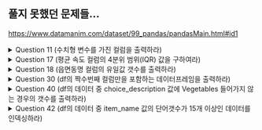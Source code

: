 ## 풀지 못했던 문제들...
https://www.datamanim.com/dataset/99_pandas/pandasMain.html#id1

<details>
  <summary>Question 11 (수치형 변수를 가진 컬럼을 출력하라)</summary>
  <pre>
    DataFrame.<a href="https://pandas.pydata.org/docs/reference/api/pandas.DataFrame.select_dtypes.html" target="_blank">select_dtypes()</a>
  </pre>
</details>

<details>
  <summary>Question 17 (평균 속도 컬럼의 4분위 범위(IQR) 값을 구하여라)</summary>
  <pre>
    DataFrame.<a href="https://pandas.pydata.org/docs/reference/api/pandas.DataFrame.quantile.html" target="_blank">quantile()</a>
  </pre>
</details>

<details>
  <summary>Question 18 (읍면동명 컬럼의 유일값 갯수를 출력하라)</summary>
  <pre>
    DataFrame.<a href="https://pandas.pydata.org/docs/reference/api/pandas.DataFrame.nunique.html" target="_blank">nunique()</a>
  </pre>
</details>

<details>
  <summary>Question 30 (df의 짝수번째 컬럼만을 포함하는 데이터프레임을 출력하라)</summary>
  <pre>
    <a href="https://blog.wonkyunglee.io/3" target="_blank">Python Extended Slice(::)</a>
  </pre>
</details>

<details>
  <summary>Question 40 (df의 데이터 중 choice_description 값에 Vegetables 들어가지 않는 경우의 갯수를 출력하라)</summary>
  <pre>
    Python <a href="http://daplus.net/python-%ED%8C%8C%EC%9D%B4%EC%8D%AC%EC%9D%98-%EB%AC%BC%EA%B2%B0%ED%91%9C-%EC%97%B0%EC%82%B0%EC%9E%90/">물결표(~) 연산자</a>
  </pre>
</details>

<details>
  <summary>Question 42 (df의 데이터 중 item_name 값의 단어갯수가 15개 이상인 데이터를 인덱싱하라)</summary>
  <pre>
    Series.str.<a href="https://pandas.pydata.org/docs/reference/api/pandas.Series.str.len.html">len()</a>
  </pre>
</details>
